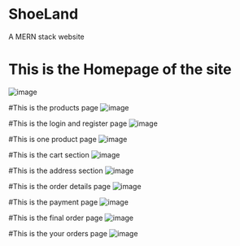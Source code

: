 # ShoeLand
A MERN stack website



# This is the Homepage of the site
![image](https://user-images.githubusercontent.com/56739878/232812719-7ad72c3f-26e5-42bf-b6f9-0162320b88e4.png)

#This is the products page
![image](https://user-images.githubusercontent.com/56739878/232812835-bcf5c0b9-28fb-4c98-a7d7-552ee2346990.png)

#This is the login and register page
![image](https://user-images.githubusercontent.com/56739878/232812952-cd4992a1-bc23-4d59-bd26-06ec949bf759.png)

#This is one product page
![image](https://user-images.githubusercontent.com/56739878/232813136-e678c8df-069c-446a-8143-d0b301a7bf96.png)

#This is the cart section
![image](https://user-images.githubusercontent.com/56739878/232823272-ad2322eb-0a1c-4cd5-b136-aa7139df87a7.png)

#This is the address section
![image](https://user-images.githubusercontent.com/56739878/232823419-db788129-1398-473d-aa79-28a8e41f9a2f.png)

#This is the order details page
![image](https://user-images.githubusercontent.com/56739878/232823493-37c7ebc0-2304-47f7-a590-7b289f5c2cc0.png)

#This is the payment page
![image](https://user-images.githubusercontent.com/56739878/232823693-4c9fd8d9-4af2-4dfc-b560-11f55930f9a0.png)

#This is the final order page
![image](https://user-images.githubusercontent.com/56739878/232823774-6a391fa3-d844-4a01-a7b9-48cd277c8aeb.png)

#This is the your orders page
![image](https://user-images.githubusercontent.com/56739878/232823851-2f86c11a-8d06-4a83-a639-3db95949d7ba.png)

